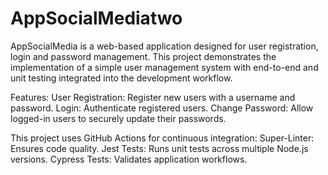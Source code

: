 # AppSocialMediatwo
AppSocialMedia is a web-based application designed for user registration, login and password management. This project demonstrates the implementation of a simple user management system with end-to-end and unit testing integrated into the development workflow.

Features:
User Registration: Register new users with a username and password.
Login: Authenticate registered users.
Change Password: Allow logged-in users to securely update their passwords.

This project uses GitHub Actions for continuous integration:
Super-Linter: Ensures code quality.
Jest Tests: Runs unit tests across multiple Node.js versions.
Cypress Tests: Validates application workflows.

